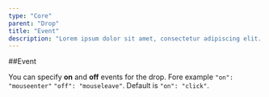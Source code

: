 ```yaml
---
type: "Core"
parent: "Drop"
title: "Event"
description: "Lorem ipsum dolor sit amet, consectetur adipiscing elit. Nunc tempus laoreet leo sit amet iaculis."
---
```


##Event

You can specify **on** and **off** events for the drop. Fore example `"on": "mouseenter"` `"off": "mouseleave"`. Default is `"on": "click"`.

<demo>
  <demovanilla src="inline/core/drop/event">
  </demovanilla>
</demo>
